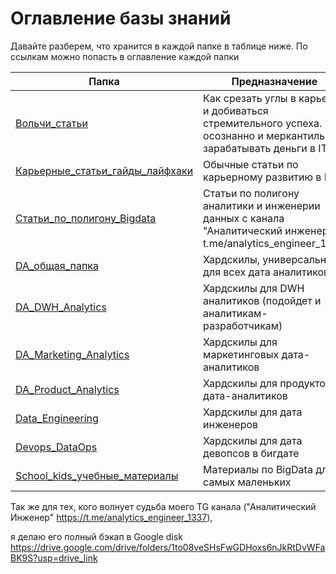 # Оглавление базы знаний

Давайте разберем, что хранится в каждой папке в таблице ниже. По ссылкам можно попасть в оглавление каждой папки

| Папка                                                                                                            | Предназначение                                                                                                        |
| ---------------------------------------------------------------------------------------------------------------- | --------------------------------------------------------------------------------------------------------------------- |
| [Вольчи_статьи](Волчьи%20статьи%20оглавление.md)                                                       | Как срезать углы в карьере и добиваться стремительного успеха. Как осознанно и меркантильно зарабатывать деньги в IT. |
| [Карьерные\_статьи\_гайды\_лайфхаки](Карьерные%20статьи%20гайды%20лайфхаки%20оглавление.md) | Обычные статьи по карьерному развитию в IT                                                                            |
| [Статьи\_по\_полигону\_Bigdata](Статьи%20по%20полигону%20BigData%20оглавление.md)                | Статьи по полигону аналитики и инженерии данных с канала "Аналитический инженер"  t.me/analytics_engineer_1337        |
| [DA\_общая\_папка](DA_общая_папка_оглавление.md)                                                    | Хардскилы, универсальные для всех дата аналитиков                                                                     |
| [DA\_DWH\_Analytics](DA%20DWH%20Analytics%20оглавление.md)                                              | Хардскилы для DWH аналитиков (подойдет и аналитикам-разработчикам)                                                    |
| [DA\_Marketing\_Analytics](DA%20Marketing%20Analytics%20оглавление.md)                            | Хардскилы для маркетинговых дата-аналитиков                                                                           |
| [DA\_Product\_Analytics](DA%20Product%20Analytics%20оглавление.md)                                  | Хардскилы для продуктовых дата-аналитиков                                                                             |
| [Data\_Engineering](Data_Engineering_оглавление.md)                                              | Хардскилы для дата инженеров                                                                                          |
| [Devops\_DataOps](Devops_DataOps_оглавление.md)                                                    | Хардскилы для дата девопсов в бигдате                                                                                 |
| [School\_kids\_учебные\_материалы](School_kids_учебные_материалы_оглавление.md)       | Материалы по BigData для самых маленьких                                                                              |
Так же для тех, кого волнует судьба моего TG канала ("Аналитический Инженер" https://t.me/analytics_engineer_1337), 

я делаю его полный бэкап в Google disk
https://drive.google.com/drive/folders/1to08veSHsFwGDHoxs6nJkRtDvWFaBK9S?usp=drive_link